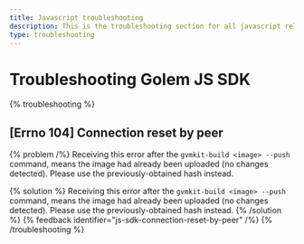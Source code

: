 ```yaml
---
title: Javascript troubleshooting
description: This is the troubleshooting section for all javascript related errors on Golem.
type: troubleshooting
---
```


# Troubleshooting Golem JS SDK

{% troubleshooting %}

## [Errno 104] Connection reset by peer

{% problem /%}
Receiving this error after the `gvmkit-build <image> --push` command, means the image had already been uploaded (no changes detected). Please use the previously-obtained hash instead.

{% solution %}
Receiving this error after the `gvmkit-build <image> --push` command, means the image had already been uploaded (no changes detected). Please use the previously-obtained hash instead.
{% /solution %}
{% feedback identifier="js-sdk-connection-reset-by-peer" /%}
{% /troubleshooting %}
